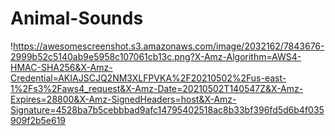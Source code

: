 # Animal-Sounds
!https://awesomescreenshot.s3.amazonaws.com/image/2032162/7843676-2999b52c5140ab9e5958c107061cb13c.png?X-Amz-Algorithm=AWS4-HMAC-SHA256&X-Amz-Credential=AKIAJSCJQ2NM3XLFPVKA%2F20210502%2Fus-east-1%2Fs3%2Faws4_request&X-Amz-Date=20210502T140547Z&X-Amz-Expires=28800&X-Amz-SignedHeaders=host&X-Amz-Signature=4528ba7b5cebbbad9afc14795402518ac8b33bf396fd5d6b4f035909f2b5e619

